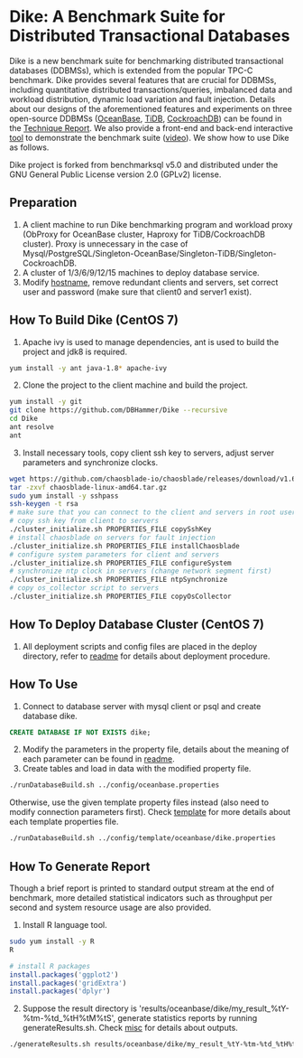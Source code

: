 # Dike: A Benchmark Suite for Distributed Transactional Databases
Dike is a new benchmark suite for benchmarking distributed transactional databases (DDBMSs), which is extended from the popular TPC-C benchmark. Dike provides several features that are crucial for DDBMSs, including quantitative distributed transactions/queries, imbalanced data and workload distribution, dynamic load variation and fault injection. Details about our designs of the aforementioned features and experiments on three open-source DDBMSs ([OceanBase](https://www.oceanbase.com/), [TiDB](https://docs.pingcap.com/zh/tidb/stable), [CockroachDB](https://www.cockroachlabs.com/)) can be found in the [Technique Report](./doc/report/Technique_Report.pdf). We also provide a front-end and back-end interactive [tool](https://github.com/HoniiTro19/dike-demo) to demonstrate the benchmark suite ([video](./doc/demo/dike.mp4)). We show how to use Dike as follows.

Dike project is forked from benchmarksql v5.0 and distributed under the GNU General Public License version 2.0 (GPLv2) license. 

## Preparation
1. A client machine to run Dike benchmarking program and workload proxy (ObProxy for OceanBase cluster, Haproxy for TiDB/CockroachDB cluster). Proxy is unnecessary in the case of Mysql/PostgreSQL/Singleton-OceanBase/Singleton-TiDB/Singleton-CockroachDB. 
2. A cluster of 1/3/6/9/12/15 machines to deploy database service. 
3. Modify [hostname](run/hostname.txt), remove redundant clients and servers, set correct user and password (make sure that client0 and server1 exist).

## How To Build Dike (CentOS 7)
1. Apache ivy is used to manage dependencies, ant is used to build the project and jdk8 is required.
```bash
yum install -y ant java-1.8* apache-ivy
```
2. Clone the project to the client machine and build the project.
```bash
yum install -y git
git clone https://github.com/DBHammer/Dike --recursive
cd Dike
ant resolve
ant
```
3. Install necessary tools, copy client ssh key to servers, adjust server parameters and synchronize clocks.
```bash
wget https://github.com/chaosblade-io/chaosblade/releases/download/v1.6.1/chaosblade-linux-amd64.tar.gz
tar -zxvf chaosblade-linux-amd64.tar.gz
sudo yum install -y sshpass
ssh-keygen -t rsa
# make sure that you can connect to the client and servers in root user
# copy ssh key from client to servers
./cluster_initialize.sh PROPERTIES_FILE copySshKey
# install chaosblade on servers for fault injection
./cluster_initialize.sh PROPERTIES_FILE installChaosblade
# configure system parameters for client and servers
./cluster_initialize.sh PROPERTIES_FILE configureSystem
# synchronize ntp clock in servers (change network segment first)
./cluster_initialize.sh PROPERTIES_FILE ntpSynchronize
# copy os_collector script to servers
./cluster_initialize.sh PROPERTIES_FILE copyOsCollector
```

## How To Deploy Database Cluster (CentOS 7)
1. All deployment scripts and config files are placed in the deploy directory, refer to [readme](deploy/readme.md) for details about deployment procedure.

## How To Use
1. Connect to database server with mysql client or psql and create database dike.
```sql
CREATE DATABASE IF NOT EXISTS dike;
```
2. Modify the parameters in the property file, details about the meaning of each parameter can be found in [readme](config/readme.md). 
3. Create tables and load in data with the modified property file.
```bash
./runDatabaseBuild.sh ../config/oceanbase.properties
```
Otherwise, use the given template property files instead (also need to modify connection parameters first). Check [template](config/template/readme.md) for more details about each template properties file.
```bash
./runDatabaseBuild.sh ../config/template/oceanbase/dike.properties
```

## How To Generate Report
Though a brief report is printed to standard output stream at the end of benchmark, more detailed statistical indicators such as throughput per second and system resource usage are also provided.
1. Install R language tool.
```bash
sudo yum install -y R
R
```
```R
# install R packages
install.packages('ggplot2')
install.packages('gridExtra')
install.packages('dplyr')
```
2. Suppose the result directory is 'results/oceanbase/dike/my_result_%tY-%tm-%td_%tH%tM%tS', generate statistics reports by running generateResults.sh. Check [misc](run/misc/readme.md) for details about outputs.
```bash
./generateResults.sh results/oceanbase/dike/my_result_%tY-%tm-%td_%tH%tM%tS
```
